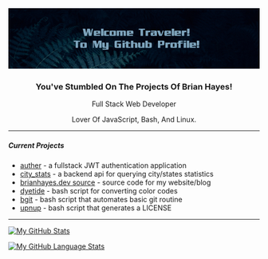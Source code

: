 <!-- [alt text]("./assets/leaves_banner.png") -->
<img src="https://raw.githubusercontent.com/tomit4/tomit4/main/assets/leaves_banner.png">
<h3 align="center">You've Stumbled On The Projects Of Brian Hayes!</h3>
<p align="center">Full Stack Web Developer</p>
<p align="center">Lover Of JavaScript, Bash, And Linux.</p>

---

##### Current Projects

- [auther](https://github.com/tomit4/auther) - a fullstack JWT authentication application
- [city_stats](https://github.com/tomit4/city_stats_v2) - a backend api for querying city/states statistics
- [brianhayes.dev source](https://github.com/tomit4/brianhayes.dev) - source code for my website/blog
- [dyetide](https://github.com/tomit4/dyetide) - bash script for converting color codes
- [bgit](https://github.com/tomit4/bgit) - bash script that automates basic git routine
- [upnup](https://github.com/tomit4/upnup) - bash script that generates a LICENSE

---

[![My GitHub Stats](https://github-readme-stats.vercel.app/api/?username=tomit4&count_private=true&theme=transparent&showicons=true&hide_rank=true&hide_title=true&disable_animations=true)]()

[![My GitHub Language Stats](https://github-readme-stats.vercel.app/api/top-langs/?username=tomit4&langs_count=6&theme=transparent&hide_title=true&layout=compact)]()
